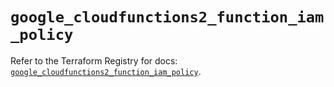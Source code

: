 # `google_cloudfunctions2_function_iam_policy`

Refer to the Terraform Registry for docs: [`google_cloudfunctions2_function_iam_policy`](https://registry.terraform.io/providers/hashicorp/google/5.38.0/docs/resources/cloudfunctions2_function_iam_policy).
